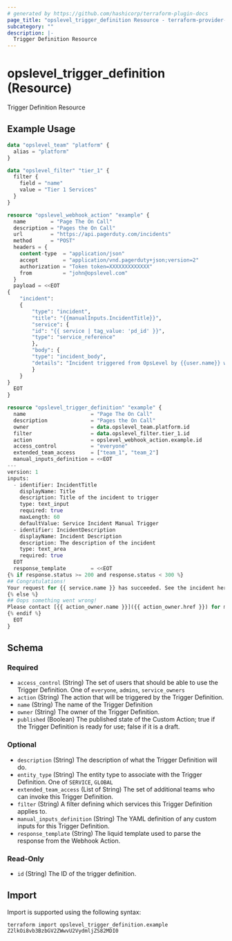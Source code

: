 ```yaml
---
# generated by https://github.com/hashicorp/terraform-plugin-docs
page_title: "opslevel_trigger_definition Resource - terraform-provider-opslevel"
subcategory: ""
description: |-
  Trigger Definition Resource
---
```


# opslevel_trigger_definition (Resource)

Trigger Definition Resource

## Example Usage

```terraform
data "opslevel_team" "platform" {
  alias = "platform"
}

data "opslevel_filter" "tier_1" {
  filter {
    field = "name"
    value = "Tier 1 Services"
  }
}

resource "opslevel_webhook_action" "example" {
  name        = "Page The On Call"
  description = "Pages the On Call"
  url         = "https://api.pagerduty.com/incidents"
  method      = "POST"
  headers = {
    content-type  = "application/json"
    accept        = "application/vnd.pagerduty+json;version=2"
    authorization = "Token token=XXXXXXXXXXXXX"
    from          = "john@opslevel.com"
  }
  payload = <<EOT
{
    "incident":
    {
        "type": "incident",
        "title": "{{manualInputs.IncidentTitle}}",
        "service": {
        "id": "{{ service | tag_value: 'pd_id' }}",
        "type": "service_reference"
        },
        "body": {
        "type": "incident_body",
        "details": "Incident triggered from OpsLevel by {{user.name}} with the email {{user.email}}. {{manualInputs.IncidentDescription}}"
        }
    }
}
  EOT
}

resource "opslevel_trigger_definition" "example" {
  name                     = "Page The On Call"
  description              = "Pages the On Call"
  owner                    = data.opslevel_team.platform.id
  filter                   = data.opslevel_filter.tier_1.id
  action                   = opslevel_webhook_action.example.id
  access_control           = "everyone"
  extended_team_access     = ["team_1", "team_2"]
  manual_inputs_definition = <<EOT
---
version: 1
inputs:
  - identifier: IncidentTitle
    displayName: Title
    description: Title of the incident to trigger
    type: text_input
    required: true
    maxLength: 60
    defaultValue: Service Incident Manual Trigger
  - identifier: IncidentDescription
    displayName: Incident Description
    description: The description of the incident
    type: text_area
    required: true
  EOT
  response_template        = <<EOT
{% if response.status >= 200 and response.status < 300 %}
## Congratulations!
Your request for {{ service.name }} has succeeded. See the incident here: {{response.body.incident.html_url}}
{% else %}
## Oops something went wrong!
Please contact [{{ action_owner.name }}]({{ action_owner.href }}) for more help.
{% endif %}
  EOT
}
```

<!-- schema generated by tfplugindocs -->
## Schema

### Required

- `access_control` (String) The set of users that should be able to use the Trigger Definition. One of `everyone`, `admins`, `service_owners`
- `action` (String) The action that will be triggered by the Trigger Definition.
- `name` (String) The name of the Trigger Definition
- `owner` (String) The owner of the Trigger Definition.
- `published` (Boolean) The published state of the Custom Action; true if the Trigger Definition is ready for use; false if it is a draft.

### Optional

- `description` (String) The description of what the Trigger Definition will do.
- `entity_type` (String) The entity type to associate with the Trigger Definition. One of `SERVICE`, `GLOBAL`
- `extended_team_access` (List of String) The set of additional teams who can invoke this Trigger Definition.
- `filter` (String) A filter defining which services this Trigger Definition applies to.
- `manual_inputs_definition` (String) The YAML definition of any custom inputs for this Trigger Definition.
- `response_template` (String) The liquid template used to parse the response from the Webhook Action.

### Read-Only

- `id` (String) The ID of the trigger definition.

## Import

Import is supported using the following syntax:

```shell
terraform import opslevel_trigger_definition.example Z2lkOi8vb3BzbGV2ZWwvU2VydmljZS82MDI0
```
